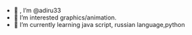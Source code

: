 - 👋 , I’m @adiru33
- 👀 I’m interested graphics/animation.
- 🌱 I’m currently learning java script, russian language,python


